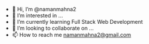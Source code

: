 - 👋 Hi, I’m @namanmahna2
- 👀 I’m interested in ...
- 🌱 I’m currently learning Full Stack Web Development
- 💞️ I’m looking to collaborate on ...
- 📫 How to reach me  namanmahna2@gmail.com

<!---
namanmahna2/namanmahna2 is a ✨ special ✨ repository because its `README.md` (this file) appears on your GitHub profile.
You can click the Preview link to take a look at your changes.
--->
